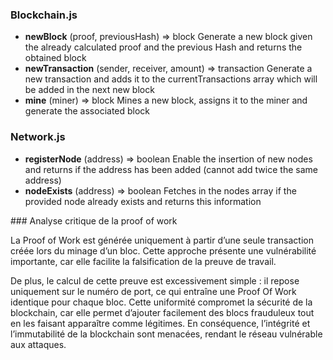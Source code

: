 ### Blockchain.js

* **newBlock** (proof, previousHash) => block
  Generate a new block given the already calculated proof and the previous Hash and returns the obtained block
* **newTransaction** (sender, receiver, amount) => transaction
  Generate a new transaction and adds it to the currentTransactions array which will be added in the next new block
* **mine** (miner) => block
  Mines a new block, assigns it to the miner and generate the associated block

### Network.js

* **registerNode** (address) => boolean
  Enable the insertion of new nodes and returns if the address has been added (cannot add twice the same address)
* **nodeExists** (address) => boolean
  Fetches in the nodes array if the provided node already exists and returns this information

### Analyse critique de la proof of work 

La Proof of Work est générée uniquement à partir d’une seule transaction créée lors du minage d’un bloc. Cette approche présente une vulnérabilité importante, car elle facilite la falsification de la preuve de travail.

De plus, le calcul de cette preuve est excessivement simple : il repose uniquement sur le numéro de port, ce qui entraîne une Proof Of Work identique pour chaque bloc. Cette uniformité compromet la sécurité de la blockchain, car elle permet d’ajouter facilement des blocs frauduleux tout en les faisant apparaître comme légitimes. En conséquence, l’intégrité et l’immutabilité de la blockchain sont menacées, rendant le réseau vulnérable aux attaques.